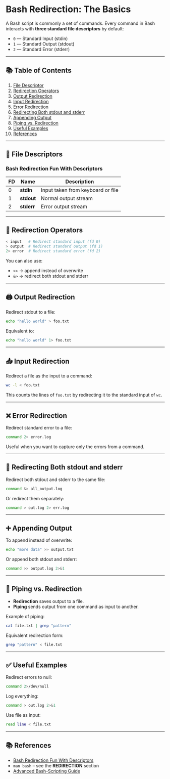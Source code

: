 # Bash Redirection: The Basics

A Bash script is commonly a set of commands. Every command in Bash interacts
with **three standard file descriptors** by default:

* `0` — Standard Input (stdin)
* `1` — Standard Output (stdout)
* `2` — Standard Error (stderr)

---

## 📚 Table of Contents

1. [File Descriptor]("#file-descriptors")
2. [Redirection Operators](#redirection-operators)
3. [Output Redirection](#output-redirection)
4. [Input Redirection](#input-redirection)
5. [Error Redirection](#error-redirection)
6. [Redirecting Both stdout and stderr](#redirecting-both-stdout-and-stderr)
7. [Appending Output](#appending-output)
8. [Piping vs. Redirection](#piping-vs-redirection)
9. [Useful Examples](#useful-examples)
10. [References](#references)

---

## 🧩 File Descriptors

### Bash Redirection Fun With Descriptors

| FD | Name       | Description                       |
| -- | ---------- | --------------------------------- |
| 0  | **stdin**  | Input taken from keyboard or file |
| 1  | **stdout** | Normal output stream              |
| 2  | **stderr** | Error output stream               |

---

## 🔁 Redirection Operators

```bash
< input   # Redirect standard input (fd 0)
> output  # Redirect standard output (fd 1)
2> error  # Redirect standard error (fd 2)
```

You can also use:

* `>>` → append instead of overwrite
* `&>` → redirect both stdout and stderr

---

## 🖨 Output Redirection

Redirect stdout to a file:

```bash
echo "hello world" > foo.txt
```

Equivalent to:

```bash
echo "hello world" 1> foo.txt
```

---

## 📥 Input Redirection

Redirect a file as the input to a command:

```bash
wc -l < foo.txt
```

This counts the lines of `foo.txt` by redirecting it to the standard input of `wc`.

---

## ❌ Error Redirection

Redirect standard error to a file:

```bash
command 2> error.log
```

Useful when you want to capture only the errors from a command.

---

## 🔄 Redirecting Both stdout and stderr

Redirect both stdout and stderr to the same file:

```bash
command &> all_output.log
```

Or redirect them separately:

```bash
command > out.log 2> err.log
```

---

## ➕ Appending Output

To append instead of overwrite:

```bash
echo "more data" >> output.txt
```

Or append both stdout and stderr:

```bash
command >> output.log 2>&1
```

---

## 🔗 Piping vs. Redirection

* **Redirection** saves output to a file.
* **Piping** sends output from one command as input to another.

Example of piping:

```bash
cat file.txt | grep "pattern"
```

Equivalent redirection form:

```bash
grep "pattern" < file.txt
```

---

## ✅ Useful Examples

Redirect errors to null:

```bash
command 2>/dev/null
```

Log everything:

```bash
command > out.log 2>&1
```

Use file as input:

```bash
read line < file.txt
```

---

## 📚 References

* [Bash Redirection Fun With Descriptors](https://copyconstruct.medium.com/bash-redirection-fun-with-descriptors-e799ec5a3c16)
* `man bash` – see the **REDIRECTION** section
* [Advanced Bash-Scripting Guide](https://tldp.org/LDP/abs/html/io-redirection.html)
